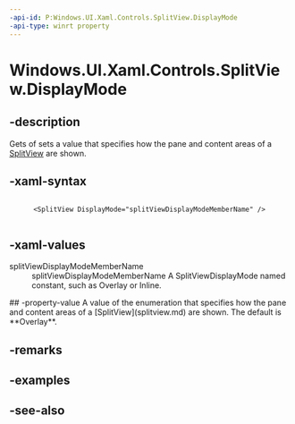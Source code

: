 ```yaml
---
-api-id: P:Windows.UI.Xaml.Controls.SplitView.DisplayMode
-api-type: winrt property
---
```


<!-- Property syntax
public Windows.UI.Xaml.Controls.SplitViewDisplayMode DisplayMode { get;  set; }
-->

# Windows.UI.Xaml.Controls.SplitView.DisplayMode

## -description
Gets of sets a value that specifies how the pane and content areas of a [SplitView](splitview.md) are shown.



## -xaml-syntax
```xaml

      <SplitView DisplayMode="splitViewDisplayModeMemberName" />
    
```


## -xaml-values
<dl><dt>splitViewDisplayModeMemberName</dt><dd>splitViewDisplayModeMemberName A SplitViewDisplayMode named constant, such as Overlay or Inline.</dd>
</dl>
## -property-value
A value of the enumeration that specifies how the pane and content areas of a [SplitView](splitview.md) are shown. The default is **Overlay**.

## -remarks

## -examples

## -see-also
